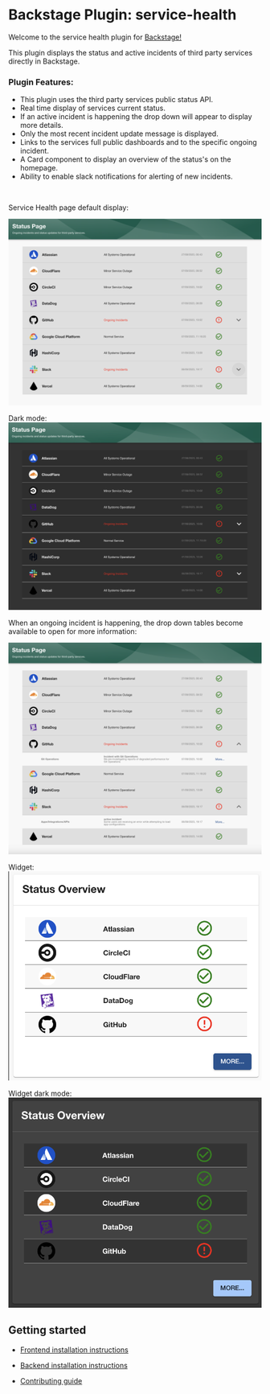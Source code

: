 # Backstage Plugin: service-health

Welcome to the service health plugin for [Backstage!](https://backstage.io/)

This plugin displays the status and active incidents of third party services directly in Backstage.

### Plugin Features:

- This plugin uses the third party services public status API.
- Real time display of services current status.
- If an active incident is happening the drop down will appear to display more details.
- Only the most recent incident update message is displayed.
- Links to the services full public dashboards and to the specific ongoing incident.
- A Card component to display an overview of the status's on the homepage.
- Ability to enable slack notifications for alerting of new incidents.

<br/>

Service Health page default display:

![img](docs/assets/2.png)

Dark mode:
![img](docs/assets/5.png)

When an ongoing incident is happening, the drop down tables become available to open for more information:

![img](docs/assets/1.png)

Widget:
![img](docs/assets/4.png)

Widget dark mode:
![img](docs/assets/3.png)
## Getting started

- [Frontend installation instructions](docs/frontend-installation.md)
- [Backend installation instructions](docs/backend-installation.md)

- [Contributing guide](docs/contributing.md)
